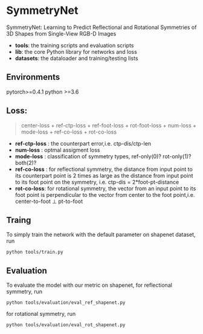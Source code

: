 # SymmetryNet
SymmetryNet: Learning to Predict Reflectional and Rotational Symmetries of 3D Shapes from Single-View RGB-D Images

* **tools**: the training scripts and evaluation scripts
* **lib**: the core Python library for networks and loss
* **datasets**: the dataloader and training/testing lists

## Environments
pytorch>=0.4.1
python >=3.6

## Loss:
> center-loss + ref-ctp-loss + ref-foot-loss + rot-foot-loss + num-loss + mode-loss + ref-co-loss + rot-co-loss

* **ref-ctp-loss** : the counterpart error,i.e. ctp-dis/ctp-len
* **num-loss** : optmal assigment loss
* **mode-loss** : classification of symmetry types, ref-only(0)? rot-only(1)? both(2)?
* **ref-co-loss** : for reflectional symmetry, the distance from input point to its counterpart point is 2 times as large as the distance from input point to its foot point on the symmetry, i.e. ctp-dis = 2*foot-pt-distance 
* **rot-co-loss**: for rotational symmetry, the vector from an input point to its foot point is perpendicular to the vector from center to the foot point,i.e. center-to-foot ⊥ pt-to-foot

## Traing
To simply train the network with the default parameter on shapenet dataset, run<br>
```
python tools/train.py
```

## Evaluation
To evaluate the model with our metric on shapenet, for reflectional symmetry, run<br>

```
python tools/evaluation/eval_ref_shapenet.py
```

for rotational symmetry, run<br>

```
python tools/evaluation/eval_rot_shapenet.py
```



